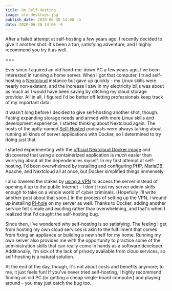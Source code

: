 ```yaml
---
title: On Self-Hosting
image: old-desktops.jpg
publish_date: 2020-06-30 14:00 -4
date: 2020-06-30 14:00 -4
---
```


After a failed attempt at self-hosting a few years ago, I recently decided to give it another shot. It's been a fun, satisfying adventure, and I highly recommend you try it as well.

===

Ever since I aquired an old hand-me-down PC a few years ago, I've been interested in running a home server. When I got that computer, I tried self-hosting a [Nextcloud](https://nextcloud.com) instance but gave up quickly - my Linux skills were nearly non-existent, and the increase I saw in my electricity bills was about as much as I would have been saving by ditching my cloud storage provider. All in all, I figured I'd be better off letting professionals keep track of my important data.

It wasn't long before I decided to give self-hosting another shot, though. Facing expanding storage needs and armed with more Linux skills and development experience, I started thinking about Nextcloud again. The hosts of the aptly-named [Self-Hosted](https://selfhosted.show/) podcasts were always talking about running all kinds of server applications with Docker, so I determined to try doing just that.

I started experimenting with the [official Nextcloud Docker image](https://hub.docker.com/_/nextcloud/) and discovered that using a containerized application is *much* easier than worrying about all the dependencies myself. In my first attempt at self-hosting, I'd been overwhelmed by installing and configuring PHP, MariaDB, Apache, and Nextcloud all at once, but Docker simplified things immensely.

I also lowered the stakes by [using a VPN](https://github.com/trailofbits/algo) to access the server instead of opening it up to the public Internet - I don't trust my server admin skills enough to take on a whole world of cyber criminals. (Hopefully I'll write another post about that soon.) In the process of setting up the VPN, I wound up installing [Pi-hole](https://pi-hole.net) on my server as well. Thanks to Docker, adding another service felt simple and exciting rather than overwhelming, and that's when I realized that I'd caught the self-hosting bug.

Since then, I've wondered why self-hosting is so satisfying. The feeling I get from hosting my own cloud services is akin to the fulfillment that comes from fixing an appliance or building a new shelf for my home. Running my own server also provides me with the opportunity to practice some of the administration skills that can really come in handy as a software developer. Additionally, I'm sick of the lack of privacy available from cloud services, so self-hosting is a natural solution.

At the end of the day, though, it's not about costs and benefits anymore; to me, it just feels fun! If you've never tried self-hosting, I highly recommend finding an old PC (or getting a cheap single-board computer) and playing around - you may just catch the bug too.
